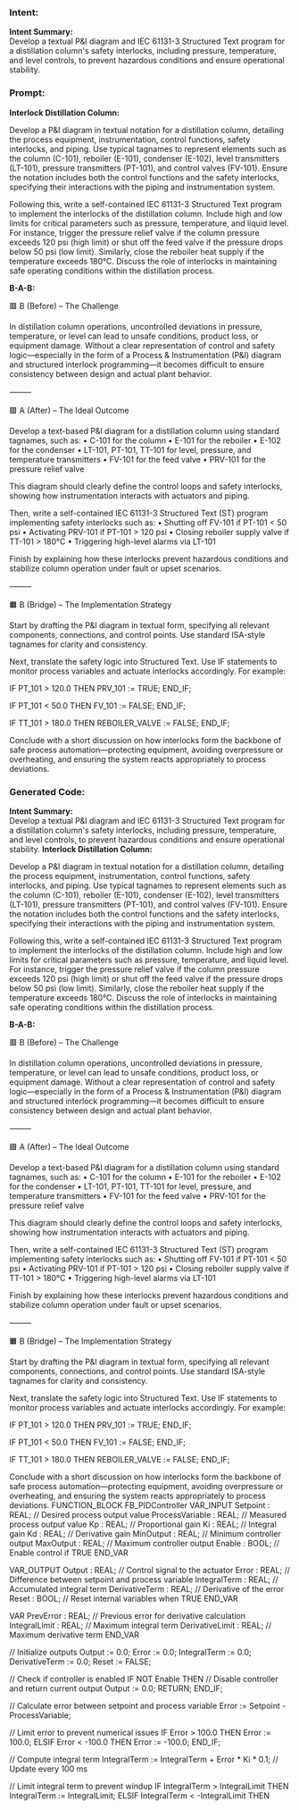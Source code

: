 ### Intent:
**Intent Summary:**  
Develop a textual P&I diagram and IEC 61131-3 Structured Text program for a distillation column's safety interlocks, including pressure, temperature, and level controls, to prevent hazardous conditions and ensure operational stability.

### Prompt:
**Interlock Distillation Column:**

Develop a P&I diagram in textual notation for a distillation column, detailing the process equipment, instrumentation, control functions, safety interlocks, and piping. Use typical tagnames to represent elements such as the column (C-101), reboiler (E-101), condenser (E-102), level transmitters (LT-101), pressure transmitters (PT-101), and control valves (FV-101). Ensure the notation includes both the control functions and the safety interlocks, specifying their interactions with the piping and instrumentation system.

Following this, write a self-contained IEC 61131-3 Structured Text program to implement the interlocks of the distillation column. Include high and low limits for critical parameters such as pressure, temperature, and liquid level. For instance, trigger the pressure relief valve if the column pressure exceeds 120 psi (high limit) or shut off the feed valve if the pressure drops below 50 psi (low limit). Similarly, close the reboiler heat supply if the temperature exceeds 180°C. Discuss the role of interlocks in maintaining safe operating conditions within the distillation process.

**B-A-B:**

🟥 B (Before) – The Challenge

In distillation column operations, uncontrolled deviations in pressure, temperature, or level can lead to unsafe conditions, product loss, or equipment damage. Without a clear representation of control and safety logic—especially in the form of a Process & Instrumentation (P&I) diagram and structured interlock programming—it becomes difficult to ensure consistency between design and actual plant behavior.

⸻

🟩 A (After) – The Ideal Outcome

Develop a text-based P&I diagram for a distillation column using standard tagnames, such as:
	•	C-101 for the column
	•	E-101 for the reboiler
	•	E-102 for the condenser
	•	LT-101, PT-101, TT-101 for level, pressure, and temperature transmitters
	•	FV-101 for the feed valve
	•	PRV-101 for the pressure relief valve

This diagram should clearly define the control loops and safety interlocks, showing how instrumentation interacts with actuators and piping.

Then, write a self-contained IEC 61131-3 Structured Text (ST) program implementing safety interlocks such as:
	•	Shutting off FV-101 if PT-101 < 50 psi
	•	Activating PRV-101 if PT-101 > 120 psi
	•	Closing reboiler supply valve if TT-101 > 180°C
	•	Triggering high-level alarms via LT-101

Finish by explaining how these interlocks prevent hazardous conditions and stabilize column operation under fault or upset scenarios.

⸻

🟧 B (Bridge) – The Implementation Strategy

Start by drafting the P&I diagram in textual form, specifying all relevant components, connections, and control points. Use standard ISA-style tagnames for clarity and consistency.

Next, translate the safety logic into Structured Text. Use IF statements to monitor process variables and actuate interlocks accordingly. For example:

IF PT_101 > 120.0 THEN
    PRV_101 := TRUE;
END_IF;

IF PT_101 < 50.0 THEN
    FV_101 := FALSE;
END_IF;

IF TT_101 > 180.0 THEN
    REBOILER_VALVE := FALSE;
END_IF;

Conclude with a short discussion on how interlocks form the backbone of safe process automation—protecting equipment, avoiding overpressure or overheating, and ensuring the system reacts appropriately to process deviations.

### Generated Code:
**Intent Summary:**  
Develop a textual P&I diagram and IEC 61131-3 Structured Text program for a distillation column's safety interlocks, including pressure, temperature, and level controls, to prevent hazardous conditions and ensure operational stability.
**Interlock Distillation Column:**

Develop a P&I diagram in textual notation for a distillation column, detailing the process equipment, instrumentation, control functions, safety interlocks, and piping. Use typical tagnames to represent elements such as the column (C-101), reboiler (E-101), condenser (E-102), level transmitters (LT-101), pressure transmitters (PT-101), and control valves (FV-101). Ensure the notation includes both the control functions and the safety interlocks, specifying their interactions with the piping and instrumentation system.

Following this, write a self-contained IEC 61131-3 Structured Text program to implement the interlocks of the distillation column. Include high and low limits for critical parameters such as pressure, temperature, and liquid level. For instance, trigger the pressure relief valve if the column pressure exceeds 120 psi (high limit) or shut off the feed valve if the pressure drops below 50 psi (low limit). Similarly, close the reboiler heat supply if the temperature exceeds 180°C. Discuss the role of interlocks in maintaining safe operating conditions within the distillation process.

**B-A-B:**

🟥 B (Before) – The Challenge

In distillation column operations, uncontrolled deviations in pressure, temperature, or level can lead to unsafe conditions, product loss, or equipment damage. Without a clear representation of control and safety logic—especially in the form of a Process & Instrumentation (P&I) diagram and structured interlock programming—it becomes difficult to ensure consistency between design and actual plant behavior.

⸻

🟩 A (After) – The Ideal Outcome

Develop a text-based P&I diagram for a distillation column using standard tagnames, such as:
	•	C-101 for the column
	•	E-101 for the reboiler
	•	E-102 for the condenser
	•	LT-101, PT-101, TT-101 for level, pressure, and temperature transmitters
	•	FV-101 for the feed valve
	•	PRV-101 for the pressure relief valve

This diagram should clearly define the control loops and safety interlocks, showing how instrumentation interacts with actuators and piping.

Then, write a self-contained IEC 61131-3 Structured Text (ST) program implementing safety interlocks such as:
	•	Shutting off FV-101 if PT-101 < 50 psi
	•	Activating PRV-101 if PT-101 > 120 psi
	•	Closing reboiler supply valve if TT-101 > 180°C
	•	Triggering high-level alarms via LT-101

Finish by explaining how these interlocks prevent hazardous conditions and stabilize column operation under fault or upset scenarios.

⸻

🟧 B (Bridge) – The Implementation Strategy

Start by drafting the P&I diagram in textual form, specifying all relevant components, connections, and control points. Use standard ISA-style tagnames for clarity and consistency.

Next, translate the safety logic into Structured Text. Use IF statements to monitor process variables and actuate interlocks accordingly. For example:

IF PT_101 > 120.0 THEN
    PRV_101 := TRUE;
END_IF;

IF PT_101 < 50.0 THEN
    FV_101 := FALSE;
END_IF;

IF TT_101 > 180.0 THEN
    REBOILER_VALVE := FALSE;
END_IF;

Conclude with a short discussion on how interlocks form the backbone of safe process automation—protecting equipment, avoiding overpressure or overheating, and ensuring the system reacts appropriately to process deviations.
FUNCTION_BLOCK FB_PIDController
VAR_INPUT
    Setpoint : REAL; // Desired process output value
    ProcessVariable : REAL; // Measured process output value
    Kp : REAL; // Proportional gain
    Ki : REAL; // Integral gain
    Kd : REAL; // Derivative gain
    MinOutput : REAL; // Minimum controller output
    MaxOutput : REAL; // Maximum controller output
    Enable : BOOL; // Enable control if TRUE
END_VAR

VAR_OUTPUT
    Output : REAL; // Control signal to the actuator
    Error : REAL; // Difference between setpoint and process variable
    IntegralTerm : REAL; // Accumulated integral term
    DerivativeTerm : REAL; // Derivative of the error
    Reset : BOOL; // Reset internal variables when TRUE
END_VAR

VAR
    PrevError : REAL; // Previous error for derivative calculation
    IntegralLimit : REAL; // Maximum integral term
    DerivativeLimit : REAL; // Maximum derivative term
END_VAR

// Initialize outputs
Output := 0.0;
Error := 0.0;
IntegralTerm := 0.0;
DerivativeTerm := 0.0;
Reset := FALSE;

// Check if controller is enabled
IF NOT Enable THEN
    // Disable controller and return current output
    Output := 0.0;
    RETURN;
END_IF;

// Calculate error between setpoint and process variable
Error := Setpoint - ProcessVariable;

// Limit error to prevent numerical issues
IF Error > 100.0 THEN
    Error := 100.0;
ELSIF Error < -100.0 THEN
    Error := -100.0;
END_IF;

// Compute integral term
IntegralTerm := IntegralTerm + Error * Ki * 0.1; // Update every 100 ms

// Limit integral term to prevent windup
IF IntegralTerm > IntegralLimit THEN
    IntegralTerm := IntegralLimit;
ELSIF IntegralTerm < -IntegralLimit THEN
